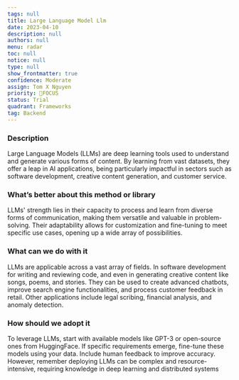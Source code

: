 ```yaml
---
tags: null
title: Large Language Model Llm
date: 2023-04-10
description: null
authors: null
menu: radar
toc: null
notice: null
type: null
show_frontmatter: true
confidence: Moderate
assign: Tom X Nguyen
priority: 🎯FOCUS
status: Trial
quadrant: Frameworks
tag: Backend
---
```


<!-- table_of_contents 54b755e0-3281-42b7-be45-18612375ae03 -->

### Description

Large Language Models (LLMs) are deep learning tools used to understand and generate various forms of content. By learning from vast datasets, they offer a leap in AI applications, being particularly impactful in sectors such as software development, creative content generation, and customer service.

### What’s better about this method or library

LLMs' strength lies in their capacity to process and learn from diverse forms of communication, making them versatile and valuable in problem-solving. Their adaptability allows for customization and fine-tuning to meet specific use cases, opening up a wide array of possibilities.

### What can we do with it

LLMs are applicable across a vast array of fields. In software development for writing and reviewing code, and even in generating creative content like songs, poems, and stories. They can be used to create advanced chatbots, improve search engine functionalities, and process customer feedback in retail. Other applications include legal scribing, financial analysis, and anomaly detection.

### How should we adopt it

To leverage LLMs, start with available models like GPT-3 or open-source ones from HuggingFace. If specific requirements emerge, fine-tune these models using your data. Include human feedback to improve accuracy. However, remember deploying LLMs can be complex and resource-intensive, requiring knowledge in deep learning and distributed systems

<!-- child_database 9582e406-0008-47fe-9a0a-e7008dba5a7a -->
